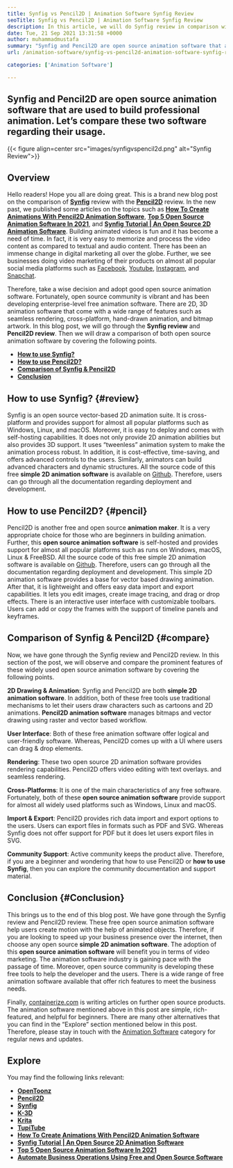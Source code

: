 ```yaml
---
title: Synfig vs Pencil2D | Animation Software Synfig Review
seoTitle: Synfig vs Pencil2D | Animation Software Synfig Review
description: In this article, we will do Synfig review in comparison with Pencil2D review. Both are leading open source animation software are self-hosted and rich-featured.
date: Tue, 21 Sep 2021 13:31:58 +0000
author: muhammadmustafa
summary: "Synfig and Pencil2D are open source animation software that are used to build professional animation. Let's compare these two software regarding their usage."
url: /animation-software/synfig-vs-pencil2d-animation-software-synfig-review/

categories: ['Animation Software']

---
```

## Synfig and Pencil2D are open source animation software that are used to build professional animation. Let’s compare these two software regarding their usage.

{{< figure align=center src="images/synfigvspencil2d.png" alt="Synfig Review">}}  

## Overview

Hello readers! Hope you all are doing great. This is a brand new blog post on the comparison of **[**Synfig**][1]** review with the **[Pencil2D][2]** review. In the new past, we published some articles on the topics such as **[How To Create Animations With Pencil2D Animation Software][3]**, **[Top 5 Open Source Animation Software In 2021][4]**, and **[Synfig Tutorial | An Open Source 2D Animation Software][5]**. Building animated videos is fun and it has become a need of time. In fact, it is very easy to memorize and process the video content as compared to textual and audio content. There has been an immense change in digital marketing all over the globe. Further, we see businesses doing video marketing of their products on almost all popular social media platforms such as [Facebook][6], [Youtube][7], [Instagram][8], and [Snapchat][9].

Therefore, take a wise decision and adopt good open source animation software. Fortunately, open source community is vibrant and has been developing enterprise-level free animation software. There are 2D, 3D animation software that come with a wide range of features such as seamless rendering, cross-platform, hand-drawn animation, and bitmap artwork. In this blog post, we will go through the **Synfig review** and **Pencil2D review**. Then we will draw a comparison of both open source animation software by covering the following points.

  * **[How to use Synfig?][10]**
  * **[How to use Pencil2D?][11]**
  * **[Comparison of Synfig & **Pencil2D**][12]**
  * **[Conclusion][13]**

## **How to use Synfig?** {#review}

Synfig is an open source vector-based 2D animation suite. It is cross-platform and provides support for almost all popular platforms such as Windows, Linux, and macOS. Moreover, it is easy to deploy and comes with self-hosting capabilities. It does not only provide 2D animation abilities but also provides 3D support. It uses “tweenless” animation system to make the animation process robust. In addition, it is cost-effective, time-saving, and offers advanced controls to the users. Similarly, animators can build advanced characters and dynamic structures. All the source code of this free **simple 2D animation software** is available on [Github][14]. Therefore, users can go through all the documentation regarding deployment and development.

## How to use Pencil2D? {#pencil}

Pencil2D is another free and open source **animation maker**. It is a very appropriate choice for those who are beginners in building animation. Further, this **open source animation software** is self-hosted and provides support for almost all popular platforms such as runs on Windows, macOS, Linux & FreeBSD. All the source code of this free simple 2D animation software is available on [Github][15]. Therefore, users can go through all the documentation regarding deployment and development. This simple 2D animation software provides a base for vector based drawing animation. After that, it is lightweight and offers easy data import and export capabilities. It lets you edit images, create image tracing, and drag or drop effects. There is an interactive user interface with customizable toolbars. Users can add or copy the frames with the support of timeline panels and keyframes. 

## Comparison of Synfig & Pencil2D {#compare}

Now, we have gone through the Synfig review and Pencil2D review. In this section of the post, we will observe and compare the prominent features of these widely used open source animation software by covering the following points. 

**2D Drawing & Animation**: Synfig and Pencil2D are both **simple 2D animation software**. In addition, both of these free tools use traditional mechanisms to let their users draw characters such as cartoons and 2D animations. **Pencil2D animation software** manages bitmaps and vector drawing using raster and vector based workflow. 

**User Interface**: Both of these free animation software offer logical and user-friendly software. Whereas, Pencil2D comes up with a UI where users can drag & drop elements. 

**Rendering**: These two open source 2D animation software provides rendering capabilities. Pencil2D offers video editing with text overlays. and seamless rendering. 

**Cross-Platforms**: It is one of the main characteristics of any free software. Fortunately, both of these **open source animation software** provide support for almost all widely used platforms such as Windows, Linux and macOS. 

**Import & Export**: Pencil2D provides rich data import and export options to the users. Users can export files in formats such as PDF and SVG. Whereas Synfig does not offer support for PDF but it does let users export files in SVG. 

**Community Support**: Active community keeps the product alive. Therefore, if you are a beginner and wondering that how to use Pencil2D or **how to use Synfig**, then you can explore the community documentation and support material. 

## Conclusion {#Conclusion}

This brings us to the end of this blog post. We have gone through the Synfig review and Pencil2D review. These free open source animation software help users create motion with the help of animated objects. Therefore, if you are looking to speed up your business presence over the internet, then choose any open source **simple 2D animation software**. The adoption of this **open source animation software** will benefit you in terms of video marketing. The animation software industry is gaining pace with the passage of time. Moreover, open source community is developing these free tools to help the developer and the users. There is a wide range of free animation software available that offer rich features to meet the business needs. 

Finally, [containerize.com][16] is writing articles on further open source products. The animation software mentioned above in this post are simple, rich-featured, and helpful for beginners. There are many other alternatives that you can find in the “Explore” section mentioned below in this post. Therefore, please stay in touch with the [Animation Software][17] category for regular news and updates.

## Explore

You may find the following links relevant:

  * [**OpenToonz**][18]
  * **[Pencil2D][2]**
  * [**Synfig**][1]
  * **[K-3D][19]**
  * **[Krita][20]**
  * **[TupiTube][21]**
  * **[How To Create Animations With Pencil2D Animation Software][3]**
  * **[Synfig Tutorial | An Open Source 2D Animation Software][5]**
  * **[Top 5 Open Source Animation Software In 2021][4]**
  * **[Automate Business Operations Using Free and Open Source Software][22]**

 [1]: https://products.containerize.com/animation-software/synfig/
 [2]: https://products.containerize.com/animation-software/pencil2d/
 [3]: https://blog.containerize.com/2021/06/21/how-to-create-animations-with-pencil2d-animation-software/
 [4]: https://blog.containerize.com/2021/07/04/top-5-open-source-animation-software-in-2021/
 [5]: https://blog.containerize.com/2021/06/29/synfig-tutorial-an-open-source-2d-animation-software/
 [6]: https://www.facebook.com/
 [7]: https://www.youtube.com/
 [8]: http://instagram.com/
 [9]: https://www.snapchat.com/
 [10]: #review
 [11]: #pencil
 [12]: #compare
 [13]: #Conclusion
 [14]: https://github.com/synfig/synfig
 [15]: https://github.com/pencil2d/pencil
 [16]: https://www.containerize.com/
 [17]: https://products.containerize.com/animation-software/
 [18]: https://products.containerize.com/animation-software/opentoonz/
 [19]: https://products.containerize.com/animation-software/k3d/
 [20]: https://products.containerize.com/animation-software/krita/
 [21]: https://products.containerize.com/animation-software/tupitube/
 [22]: https://blog.containerize.com/2020/08/27/automate-business-operations-using-open-source-software/